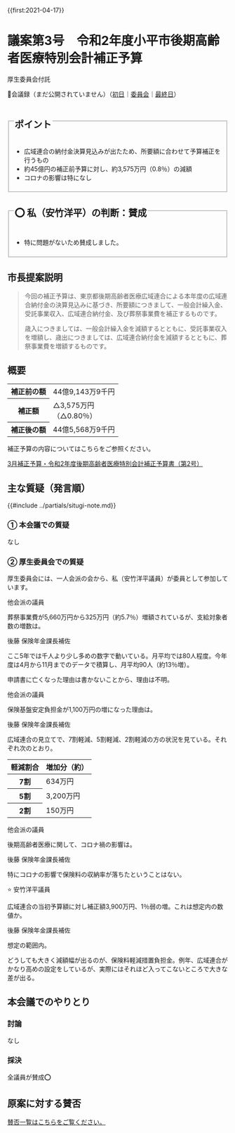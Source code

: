{{first:2021-04-17}}

# 議案第3号　令和2年度小平市後期高齢者医療特別会計補正予算

<i class="fa fa-gavel" aria-hidden="true"></i> 厚生委員会付託

<p class="read-kaigiroku">📄会議録（まだ公開されていません）（<a href="https://ssp.kaigiroku.net/tenant/kodaira/SpTop.html">初日</a>｜<a href="https://ssp.kaigiroku.net/tenant/kodaira/SpTop.html">委員会</a>｜<a href="https://ssp.kaigiroku.net/tenant/kodaira/SpTop.html">最終日</a>）</p>

<fieldset class="pnt">
  <legend><h2> ポイント </h2></legend>
  <ul>
    <li class="chk">広域連合の納付金決算見込みが出たため、所要額に合わせて予算補正を行うもの</li>
    <li class="chk">約45億円の補正前予算に対し、約3,575万円（0.8％）の減額</li>
    <li class="chk">コロナの影響は特になし</li>
  </ul>
</fieldset>

<fieldset class="sanpi">
  <legend>
    <h2>⭕️ 私（安竹洋平）の判断：賛成 </h2>
  </legend>
  <ul>
    <li>特に問題がないため賛成しました。</li>
  </ul>
</fieldset>

## 市長提案説明

> 今回の補正予算は、東京都後期高齢者医療広域連合による本年度の広域連合納付金の決算見込みに基づき、所要額につきまして、一般会計繰入金、受託事業収入、広域連合納付金、及び葬祭事業費を補正するものです。
> 
> 歳入につきましては、一般会計繰入金を減額するとともに、受託事業収入を増額し、歳出につきましては、広域連合納付金を減額するとともに、葬祭事業費を増額するものです。

## 概要

<table class="slim bordered">
<tr><th class="aleft">補正前の額</th><td class="aright">44億9,143万9千円</td></tr>
<tr><th class="aleft">補正額</th><td class="aright">△3,575万円<br>（△0.80％）</td></tr>
<tr><th class="aleft">補正後の額</th><td class="aright">44億5,568万9千円</td></tr>
</table>

補正予算の内容についてはこちらをご参照ください。

[3月補正予算・令和2年度後期高齢者医療特別会計補正予算書（第2号）](https://www.city.kodaira.tokyo.jp/kurashi/084/084844.html)

## 主な質疑（発言順）
{{#include ../partials/situgi-note.md}}

### ① 本会議での質疑
なし

### ② 厚生委員会での質疑
厚生委員会には、一人会派の会から、私（安竹洋平議員）が委員として参加しています。

<div class="balloon bl-left">他会派の議員<br><div>

葬祭事業費が5,660万円から325万円（約5.7％）増額されているが、支給対象者数の増数は。

</div></div>

<div class="balloon bl-right">後藤 保険年金課長補佐<br><div>

ここ5年では千人より少し多めの数字で動いている。月平均では80人程度。今年度は4月から11月までのデータで積算し、月平均90人（約13％増）。

申請書に亡くなった理由は書かないことから、理由は不明。

</div></div>

<div class="balloon bl-left">他会派の議員<br><div>

保険基盤安定負担金が1,100万円の増になった理由は。

</div></div>

<div class="balloon bl-right">後藤 保険年金課長補佐<br><div>

広域連合の見立てで、7割軽減、5割軽減、2割軽減の方の状況を見ている。それぞれ次のとおり。

<table class="bordered slim">
<thead><tr><th>軽減割合</th><th>増加分（約）</th></tr></thead>
<tr><th>7割</th><td class="aright">634万円</td></tr>
<tr><th>5割</th><td class="aright">3,200万円</td></tr>
<tr><th>2割</th><td class="aright">150万円</td></tr>
</table>

</div></div>

<div class="balloon bl-left">他会派の議員<br><div>

後期高齢者医療に関して、コロナ禍の影響は。

</div></div>

<div class="balloon bl-right">後藤 保険年金課長補佐<br><div>

特にコロナの影響で保険料の収納率が落ちたということはない。

</div></div>

<div class="balloon bl-left"><span class="yasutake">⭐️ 安竹洋平議員</span><br><div>

広域連合の当初予算額に対し補正額3,900万円、1％弱の増。これは想定内の数値か。

</div></div>

<div class="balloon bl-right">後藤 保険年金課長補佐<br><div>

想定の範囲内。

どうしても大きく減額幅が出るのが、保険料軽減措置負担金。例年、広域連合がかなり高めの設定をしているが、実際にはそれほど入ってこないところで大きな差が出る。

</div></div>


## 本会議でのやりとり

### 討論
なし

### 採決
全議員が賛成⭕️

## 原案に対する賛否
[賛否一覧はこちらをご覧ください。](../kekka-ichiran.md#賛否)

